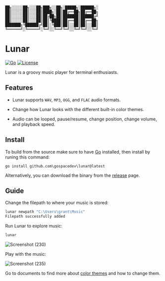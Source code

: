 	██╗░░░░░██╗░░░██╗███╗░░██╗░█████╗░██████╗░
	██║░░░░░██║░░░██║████╗░██║██╔══██╗██╔══██╗
	██║░░░░░██║░░░██║██╔██╗██║███████║██████╔╝
	██║░░░░░██║░░░██║██║╚████║██╔══██║██╔══██╗
	███████╗╚██████╔╝██║░╚███║██║░░██║██║░░██║
	╚══════╝░╚═════╝░╚═╝░░╚══╝╚═╝░░╚═╝╚═╝░░╚═╝

# Lunar

[![Go](https://github.com/gospacedev/lunar/actions/workflows/go.yml/badge.svg)](https://github.com/gospacedev/lunar/actions/workflows/go.yml)
[![License](https://img.shields.io/badge/License-Apache_2.0-blue.svg)](https://github.com/gospacedev/lunar/blob/master/LICENSE)

Lunar is a groovy music player for terminal enthusiasts.

## Features

- Lunar supports `WAV`, `MP3`, `OGG`, and `FLAC` audio formats.

- Change how Lunar looks with the different built-in color themes.

- Audio can be looped, pause/resume, change position, change volume, and playback speed.

## Install

To build from the source make sure to have [Go](https://go.dev/) installed, then install by runing this command:
```
go install github.com\gospacedev\lunar@latest
```

Alternatively, you can download the binary from the [release](https://github.com/gospacedev/lunar/releases) page.

## Guide

Change the filepath to where your music is stored:

```powershell
lunar newpath "C:\Users\grant\Music"
Filepath successfully added
```

Run Lunar to explore music:

```powershell
lunar
```

![Screenshot (230)](https://user-images.githubusercontent.com/83633399/201524750-94267cca-fc3f-4c16-91b5-ed7f9b535016.png)

Play with the music:

![Screenshot (235)](https://user-images.githubusercontent.com/83633399/201524728-1ae12760-1ae1-4120-939c-0f2579a31560.png)

Go to documents to find more about [color themes](https://github.com/gospacedev/lunar/blob/master/doc/themes.md) and how to change them.
